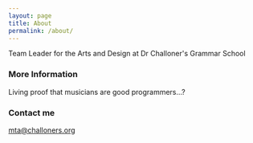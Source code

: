 ```yaml
---
layout: page
title: About
permalink: /about/
---
```


Team Leader for the Arts and Design at Dr Challoner's Grammar School

### More Information

Living proof that musicians are good programmers...?

### Contact me

[mta@challoners.org](mailto:mta@challoners.org)
